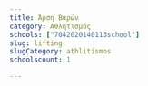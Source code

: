 ```yaml
---
title: Άρση Βαρών
category: Αθλητισμός
schools: ["7042020140113school"]
slug: lifting
slugCategory: athlitismos
schoolscount: 1

---
```




